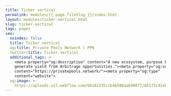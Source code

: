 ```yaml
---
title: Ticker vertical
permalink: modules/{{ page.fileSlug }}/index.html
layout: modules/ticker-vertical.html
slug: ticker-vertical
tags: pages
seo:
  noindex: false
  title: Ticker vertical
  og:title: Private Pools Network | PPN
  twitter:title: Ticker vertical
  additional_tags: >-
    <meta property="og:description" content="A new ecosystem, purpose built to
    generate yield from Arbitrage opportunities."><meta property="og:url"
    content="https://privatepools.network/"><meta property="og:type"
    content="website">
  og:image: >-
    https://uploads-ssl.webflow.com/66162235ccb46588aa690877/66175c42ebc0ce580e5b9283_opengraph.jpg
---
```



